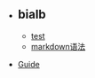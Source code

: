 
* <h2>bialb</h2>

    *  [test](./docs/zero/test.md)
    *  [markdown语法](./docs/zero/markdown语法.md)


* [Guide](./docs/Guide/README.md)

